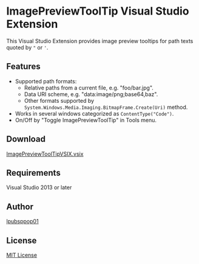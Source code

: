 # ImagePreviewToolTip Visual Studio Extension
This Visual Studio Extension provides image preview tooltips for path texts quoted by `"` or `'`.

## Features
* Supported path formats:
    + Relative paths from a current file, e.g. "foo/bar.jpg".
    + Data URI scheme, e.g. "data:image/png;base64,baz".
    + Other formats supported by `System.Windows.Media.Imaging.BitmapFrame.Create(Uri)` method.
* Works in several windows categorized as `ContentType("Code")`.
* On/Off by "Toggle ImagePreviewToolTip" in Tools menu.

## Download
[ImagePreviewToolTipVSIX.vsix](https://github.com/lpubsppop01/ImagePreviewToolTipVSIX/raw/master/ImagePreviewToolTipVSIX.vsix)

## Requirements
Visual Studio 2013 or later

## Author
[lpubsppop01](https://github.com/lpubsppop01)

## License
[MIT License](https://github.com/lpubsppop01/ImagePreviewToolTipVSIX/raw/master/LICENSE.txt)
